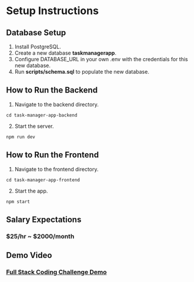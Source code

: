 # Setup Instructions

## Database Setup

1. Install PostgreSQL.
2. Create a new database **taskmanagerapp**.
3. Configure DATABASE_URL in your own .env with the credentials for this new database.
4. Run **scripts/schema.sql** to populate the new database.

## How to Run the Backend

1. Navigate to the backend  directory.

```
cd task-manager-app-backend
```

2. Start the server.

```
npm run dev
```

## How to Run the Frontend

1. Navigate to the frontend directory.

```
cd task-manager-app-frontend
```

2. Start the app.

```
npm start
```

## Salary Expectations

### $25/hr ~ $2000/month

## Demo Video

### [Full Stack Coding Challenge Demo](https://drive.google.com/file/d/17UANrVYJOXMu9cBcqOqzvAAkDS5MMXPV/view?usp=sharing)